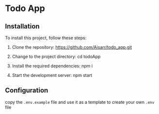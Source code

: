 # Todo App 

## Installation

To install this project, follow these steps:

1. Clone the repository: https://github.com/Aisarr/todo_app.git


2. Change to the project directory: cd todoApp


3. Install the required dependencies: npm i


4. Start the development server: npm start



## Configuration

copy the `.env.example` file and use it as a template to create your own `.env`  file

